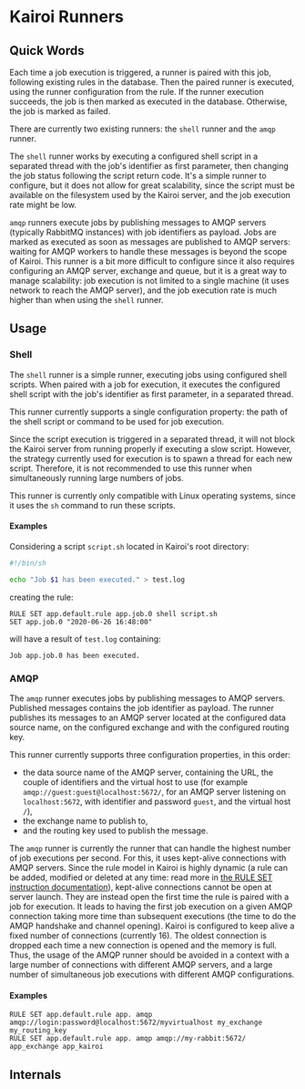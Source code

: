 # Kairoi Runners

## Quick Words

Each time a job execution is triggered, a runner is paired with this job, following existing rules in the database. Then the paired runner is executed, using the runner configuration from the rule. If the runner execution succeeds, the job is then marked as executed in the database. Otherwise, the job is marked as failed.

There are currently two existing runners: the `shell` runner and the `amqp` runner.

The `shell` runner works by executing a configured shell script in a separated thread with the job's identifier as first parameter, then changing the job status following the script return code. It's a simple runner to configure, but it does not allow for great scalability, since the script must be available on the filesystem used by the Kairoi server, and the job execution rate might be low.

`amqp` runners execute jobs by publishing messages to AMQP servers (typically RabbitMQ instances) with job identifiers as payload. Jobs are marked as executed as soon as messages are published to AMQP servers: waiting for AMQP workers to handle these messages is beyond the scope of Kairoi. This runner is a bit more difficult to configure since it also requires configuring an AMQP server, exchange and queue, but it is a great way to manage scalability: job execution is not limited to a single machine (it uses network to reach the AMQP server), and the job execution rate is much higher than when using the `shell` runner.

## Usage

### Shell

The `shell` runner is a simple runner, executing jobs using configured shell scripts. When paired with a job for execution, it executes the configured shell script with the job's identifier as first parameter, in a separated thread.

This runner currently supports a single configuration property: the path of the shell script or command to be used for job execution.

Since the script execution is triggered in a separated thread, it will not block the Kairoi server from running properly if executing a slow script. However, the strategy currently used for execution is to spawn a thread for each new script. Therefore, it is not recommended to use this runner when simultaneously running large numbers of jobs.

This runner is currently only compatible with Linux operating systems, since it uses the `sh` command to run these scripts.

#### Examples

Considering a script `script.sh` located in Kairoi's root directory:

```sh
#!/bin/sh

echo "Job $1 has been executed." > test.log
```

creating the rule:

```
RULE SET app.default.rule app.job.0 shell script.sh
SET app.job.0 "2020-06-26 16:48:00"
```

will have a result of `test.log` containing:

```
Job app.job.0 has been executed.
```

### AMQP

The `amqp` runner executes jobs by publishing messages to AMQP servers. Published messages contains the job identifier as payload. The runner publishes its messages to an AMQP server located at the configured data source name, on the configured exchange and with the configured routing key.

This runner currently supports three configuration properties, in this order:
* the data source name of the AMQP server, containing the URL, the couple of identifiers and the virtual host to use (for example `amqp://guest:guest@localhost:5672/`, for an AMQP server listening on `localhost:5672`, with identifier and password `guest`, and the virtual host `/`),
* the exchange name to publish to,
* and the routing key used to publish the message.

The `amqp` runner is currently the runner that can handle the highest number of job executions per second. For this, it uses kept-alive connections with AMQP servers. Since the rule model in Kairoi is highly dynamic (a rule can be added, modified or deleted at any time: read more in [the RULE SET instruction documentation](instructions.md#rule-set)), kept-alive connections cannot be open at server launch. They are instead open the first time the rule is paired with a job for execution. It leads to having the first job execution on a given AMQP connection taking more time than subsequent executions (the time to do the AMQP handshake and channel opening). Kairoi is configured to keep alive a fixed number of connections (currently 16). The oldest connection is dropped each time a new connection is opened and the memory is full. Thus, the usage of the AMQP runner should be avoided in a context with a large number of connections with different AMQP servers, and a large number of simultaneous job executions with different AMQP configurations.

#### Examples

```
RULE SET app.default.rule app. amqp amqp://login:password@localhost:5672/myvirtualhost my_exchange my_routing_key
RULE SET app.default.rule app. amqp amqp://my-rabbit:5672/ app_exchange app_kairoi
```

## Internals
